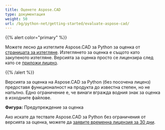 ```yaml
---
title: Оценете Aspose.CAD
type: документация
weight: 50
url: /bg/python-net/getting-started/evaluate-aspose-cad/
---
```


{{% alert color="primary" %}}

Можете лесно да изтеглите Aspose.CAD за Python за оценка от [страницата за изтегляне](https://downloads.aspose.com/cad/python-net). Изтеглянето за оценка е същото като закупеното изтегляне. Версията за оценка просто се лицензира след като се [приложи лиценз](/cad/python-net/licensing/).

{{% /alert %}}

Версията за оценка на Aspose.CAD за Python (без посочена лиценз) предоставя функционалност на продукта до известна степен, но не напълно. Едно ограничение е, че винаги вгражда водния знак за оценка в изходните файлове.

**Фигура:** Предупреждение за оценка

Ако искате да тествате Aspose.CAD за Python без ограничения от версията за оценка, можете да [заявите временна лицензия за 30 дни](https://purchase.aspose.com/temporary-license).
